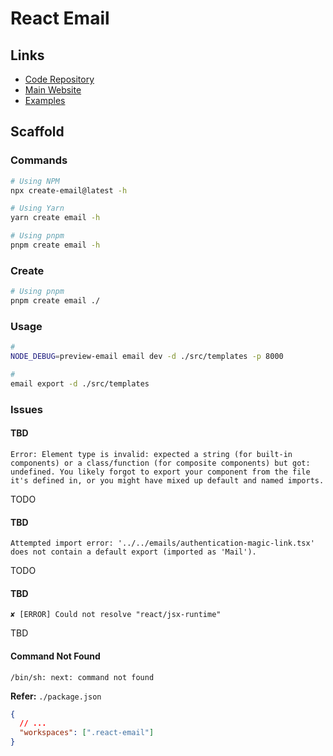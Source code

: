 # React Email

## Links

- [Code Repository](https://github.com/resendlabs/react-email)
- [Main Website](https://react.email)
- [Examples](https://react.email/examples)

## Scaffold

### Commands

```sh
# Using NPM
npx create-email@latest -h

# Using Yarn
yarn create email -h

# Using pnpm
pnpm create email -h
```

### Create

```sh
# Using pnpm
pnpm create email ./
```

### Usage

```sh
#
NODE_DEBUG=preview-email email dev -d ./src/templates -p 8000

#
email export -d ./src/templates
```

### Issues

#### TBD

```log
Error: Element type is invalid: expected a string (for built-in components) or a class/function (for composite components) but got: undefined. You likely forgot to export your component from the file it's defined in, or you might have mixed up default and named imports.
```

TODO

#### TBD

```log
Attempted import error: '../../emails/authentication-magic-link.tsx' does not contain a default export (imported as 'Mail').
```

TODO

#### TBD

```log
✘ [ERROR] Could not resolve "react/jsx-runtime"
```

TBD

#### Command Not Found

```log
/bin/sh: next: command not found
```

<!-- **Refer:** `./pnpm-workspace.yaml`

```yml
---
packages:
  - ./apps/*
  - ./packages/*
  - ./packages/email/.react-email
``` -->

**Refer:** `./package.json`

```json
{
  // ...
  "workspaces": [".react-email"]
}
```
